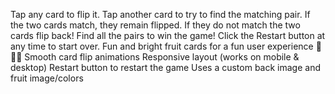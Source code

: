 Tap any card to flip it.
Tap another card to try to find the matching pair.
If the two cards match, they remain flipped.
If they do not match the two cards flip back!
Find all the pairs to win the game!
Click the Restart button at any time to start over.
Fun and bright fruit cards for a fun user experience 🍎🍌🍉
Smooth card flip animations 
Responsive layout (works on mobile & desktop)
Restart button to restart the game
Uses a custom back image and fruit image/colors
